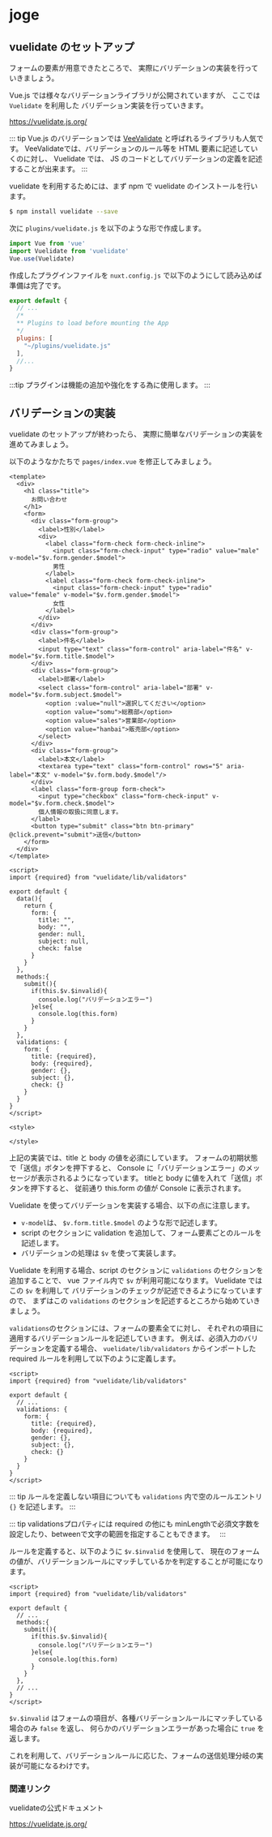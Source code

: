 # joge

## vuelidate のセットアップ

フォームの要素が用意できたところで、
実際にバリデーションの実装を行っていきましょう。

Vue.js では様々なバリデーションライブラリが公開されていますが、
ここでは `Vuelidate` を利用した バリデーション実装を行っていきます。

https://vuelidate.js.org/

::: tip
Vue.js のバリデーションでは [VeeValidate](https://logaretm.github.io/vee-validate/) と呼ばれるライブラリも人気です。
VeeValidateでは、バリデーションのルール等を HTML 要素に記述していくのに対し、
Vuelidate では、 JS のコードとしてバリデーションの定義を記述することが出来ます。
:::


vuelidate を利用するためには、まず npm で vuelidate のインストールを行います。

```bash
$ npm install vuelidate --save
```

次に `plugins/vuelidate.js` を以下のような形で作成します。

```js
import Vue from 'vue'
import Vuelidate from 'vuelidate'
Vue.use(Vuelidate)
```

作成したプラグインファイルを `nuxt.config.js` で以下のようにして読み込めば準備は完了です。

```js
export default {
  // ...
  /*
  ** Plugins to load before mounting the App
  */
  plugins: [
    "~/plugins/vuelidate.js"
  ],
  //...
}
```

:::tip
プラグインは機能の追加や強化をする為に使用します。
:::

## バリデーションの実装

vuelidate のセットアップが終わったら、
実際に簡単なバリデーションの実装を進めてみましょう。

以下のようなかたちで `pages/index.vue` を修正してみましょう。

```vue
<template>
  <div>
    <h1 class="title">
      お問い合わせ
    </h1>
    <form>
      <div class="form-group">
        <label>性別</label>
        <div>
          <label class="form-check form-check-inline">
            <input class="form-check-input" type="radio" value="male" v-model="$v.form.gender.$model">
            男性
          </label>
          <label class="form-check form-check-inline">
            <input class="form-check-input" type="radio" value="female" v-model="$v.form.gender.$model">
            女性
          </label>
        </div>
      </div>
      <div class="form-group">
        <label>件名</label>
        <input type="text" class="form-control" aria-label="件名" v-model="$v.form.title.$model">
      </div>
      <div class="form-group">
        <label>部署</label>
        <select class="form-control" aria-label="部署" v-model="$v.form.subject.$model">
          <option :value="null">選択してください</option>
          <option value="somu">総務部</option>
          <option value="sales">営業部</option>
          <option value="hanbai">販売部</option>
        </select>
      </div>
      <div class="form-group">
        <label>本文</label>
        <textarea type="text" class="form-control" rows="5" aria-label="本文" v-model="$v.form.body.$model"/>
      </div>
      <label class="form-group form-check">
        <input type="checkbox" class="form-check-input" v-model="$v.form.check.$model">
        個人情報の取扱に同意します。
      </label>
      <button type="submit" class="btn btn-primary" @click.prevent="submit">送信</button>
    </form>
  </div>
</template>

<script>
import {required} from "vuelidate/lib/validators"

export default {
  data(){
    return {
      form: {
        title: "",
        body: "",
        gender: null,
        subject: null,
        check: false
      }
    }
  },
  methods:{
    submit(){
      if(this.$v.$invalid){
        console.log("バリデーションエラー")
      }else{
        console.log(this.form)
      }
    }
  },
  validations: {
    form: {
      title: {required},
      body: {required},
      gender: {},
      subject: {},
      check: {}
    }
  }
}
</script>

<style>

</style>

```

上記の実装では、title と body の値を必須にしています。
フォームの初期状態で「送信」ボタンを押下すると、
Console に「バリデーションエラー」のメッセージが表示されるようになっています。
titleと body に値を入れて「送信」ボタンを押下すると、
従前通り this.form の値が Console に表示されます。

Vuelidate を使ってバリデーションを実装する場合、以下の点に注意します。

- `v-model`は、 `$v.form.title.$model` のような形で記述します。
- script のセクションに validation を追加して、フォーム要素ごとのルールを記述します。
- バリデーションの処理は `$v` を使って実装します。

Vuelidate を利用する場合、script のセクションに `validations` のセクションを追加することで、
vue ファイル内で `$v` が利用可能になります。
Vuelidate では この `$v` を利用して バリデーションのチェックが記述できるようになっていますので、
まずはこの `validations` のセクションを記述するところから始めていきましょう。

`validations`のセクションには、フォームの要素全てに対し、
それぞれの項目に適用するバリデーションルールを記述していきます。
例えば、必須入力のバリデーションを定義する場合、 
`vuelidate/lib/validators` からインポートした required ルールを利用して以下のように定義します。

```vue
<script>
import {required} from "vuelidate/lib/validators"

export default {
  // ...
  validations: {
    form: {
      title: {required},
      body: {required},
      gender: {},
      subject: {},
      check: {}
    }
  }
}
</script>
```

::: tip
ルールを定義しない項目についても `validations` 内で空のルールエントリ `{}` を記述します。
:::

::: tip
validationsプロパティには  required の他にも minLengthで必須文字数を設定したり、betweenで文字の範囲を指定することもできます。　
:::

ルールを定義すると、以下のように `$v.$invalid` を使用して、
現在のフォームの値が、バリデーションルールにマッチしているかを判定することが可能になります。

```vue
<script>
import {required} from "vuelidate/lib/validators"

export default {
  // ...
  methods:{
    submit(){
      if(this.$v.$invalid){
        console.log("バリデーションエラー")
      }else{
        console.log(this.form)
      }
    }
  },
  // ...
}
</script>
```

`$v.$invalid` はフォームの項目が、各種バリデーションルールにマッチしている場合のみ `false` を返し、
何らかのバリデーションエラーがあった場合に `true` を返します。 

これを利用して、バリデーションルールに応じた、フォームの送信処理分岐の実装が可能になるわけです。


### 関連リンク

vuelidateの公式ドキュメント

https://vuelidate.js.org/

